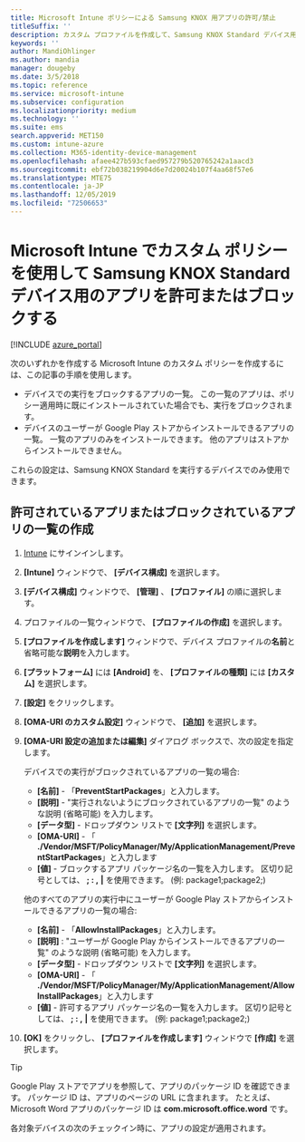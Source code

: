 ```yaml
---
title: Microsoft Intune ポリシーによる Samsung KNOX 用アプリの許可/禁止
titleSuffix: ''
description: カスタム プロファイルを作成して、Samsung KNOX Standard デバイス用のアプリを許可またはブロックします。
keywords: ''
author: MandiOhlinger
ms.author: mandia
manager: dougeby
ms.date: 3/5/2018
ms.topic: reference
ms.service: microsoft-intune
ms.subservice: configuration
ms.localizationpriority: medium
ms.technology: ''
ms.suite: ems
search.appverid: MET150
ms.custom: intune-azure
ms.collection: M365-identity-device-management
ms.openlocfilehash: afaee427b593cfaed957279b520765242a1aacd3
ms.sourcegitcommit: ebf72b038219904d6e7d20024b107f4aa68f57e6
ms.translationtype: MTE75
ms.contentlocale: ja-JP
ms.lasthandoff: 12/05/2019
ms.locfileid: "72506653"
---
```

# <a name="use-custom-policies-in-microsoft-intune-to-allow-and-block-apps-for-samsung-knox-standard-devices"></a>Microsoft Intune でカスタム ポリシーを使用して Samsung KNOX Standard デバイス用のアプリを許可またはブロックする 

[!INCLUDE [azure_portal](../includes/azure_portal.md)]

次のいずれかを作成する Microsoft Intune のカスタム ポリシーを作成するには、この記事の手順を使用します。

- デバイスでの実行をブロックするアプリの一覧。 この一覧のアプリは、ポリシー適用時に既にインストールされていた場合でも、実行をブロックされます。
- デバイスのユーザーが Google Play ストアからインストールできるアプリの一覧。 一覧のアプリのみをインストールできます。 他のアプリはストアからインストールできません。

これらの設定は、Samsung KNOX Standard を実行するデバイスでのみ使用できます。

## <a name="create-an-allowed-or-blocked-app-list"></a>許可されているアプリまたはブロックされているアプリの一覧の作成

1. [Intune](https://go.microsoft.com/fwlink/?linkid=2090973) にサインインします。
3. **[Intune]** ウィンドウで、 **[デバイス構成]** を選択します。
2. **[デバイス構成]** ウィンドウで、 **[管理]** 、 **[プロファイル]** の順に選択します。
2. プロファイルの一覧ウィンドウで、 **[プロファイルの作成]** を選択します。
3. **[プロファイルを作成します]** ウィンドウで、デバイス プロファイルの**名前**と省略可能な**説明**を入力します。
2. **[プラットフォーム]** には **[Android]** を、 **[プロファイルの種類]** には **[カスタム]** を選択します。
3. **[設定]** をクリックします。
3. **[OMA-URI のカスタム設定]** ウィンドウで、 **[追加]** を選択します。
4. **[OMA-URI 設定の追加または編集]** ダイアログ ボックスで、次の設定を指定します。

   デバイスでの実行がブロックされているアプリの一覧の場合:

   - **[名前]** - 「**PreventStartPackages**」と入力します。
   - **[説明]** - "実行されないようにブロックされているアプリの一覧" のような説明 (省略可能) を入力します。
   - **[データ型]** - ドロップダウン リストで **[文字列]** を選択します。
   - **[OMA-URI]** - 「 **./Vendor/MSFT/PolicyManager/My/ApplicationManagement/PreventStartPackages**」と入力します
   - **[値]** - ブロックするアプリ パッケージ名の一覧を入力します。 区切り記号としては、 **; : ,** **|** を使用できます。 (例: package1;package2;)

   他のすべてのアプリの実行中にユーザーが Google Play ストアからインストールできるアプリの一覧の場合:
   - **[名前]** - 「**AllowInstallPackages**」と入力します。
   - **[説明]** : "ユーザーが Google Play からインストールできるアプリの一覧" のような説明 (省略可能) を入力します。
   - **[データ型]** - ドロップダウン リストで **[文字列]** を選択します。
   - **[OMA-URI]** - 「 **./Vendor/MSFT/PolicyManager/My/ApplicationManagement/AllowInstallPackages**」と入力します
   - **[値]** - 許可するアプリ パッケージ名の一覧を入力します。 区切り記号としては、 **; : ,** **|** を使用できます。 (例: package1;package2;)

4. **[OK]** をクリックし、 **[プロファイルを作成します]** ウィンドウで **[作成]** を選択します。

>[!TIP]
> Google Play ストアでアプリを参照して、アプリのパッケージ ID を確認できます。 パッケージ ID は、アプリのページの URL に含まれます。 たとえば、Microsoft Word アプリのパッケージ ID は **com.microsoft.office.word** です。

各対象デバイスの次のチェックイン時に、アプリの設定が適用されます。


<!---## Assign the custom profile--->
